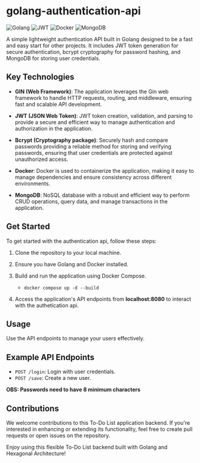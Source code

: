 # golang-authentication-api

![Golang](https://img.shields.io/badge/Go-00ADD8?style=for-the-badge&logo=go&logoColor=white)
![JWT](https://img.shields.io/badge/JWT-black?style=for-the-badge&logo=JSON%20web%20tokens)
![Docker](https://img.shields.io/badge/Docker-2CA5E0?style=for-the-badge&logo=docker&logoColor=white)
![MongoDB](https://img.shields.io/badge/MongoDB-%234ea94b.svg?style=for-the-badge&logo=mongodb&logoColor=white)

A simple lightweight authentication API built in Golang designed to be a fast and easy start for other projects. It includes JWT token generation for secure authentication, bcrypt cryptography for password hashing, and MongoDB for storing user credentials.

## Key Technologies

- **GIN (Web Framework)**: The application leverages the Gin web framework to handle HTTP requests, routing, and middleware, ensuring fast and scalable API development.

- **JWT (JSON Web Token)**: JWT token creation, validation, and parsing to provide a secure and efficient way to manage authentication and authorization in the application.

- **Bcrypt (Cryptography package)**: Securely hash and compare passwords providing a reliable method for storing and verifying passwords, ensuring that user credentials are protected against unauthorized access.

- **Docker**: Docker is used to containerize the application, making it easy to manage dependencies and ensure consistency across different environments.

- **MongoDB**: NoSQL database with a robust and efficient way to perform CRUD operations, query data, and manage transactions in the application.

## Get Started

To get started with the authentication api, follow these steps:

1. Clone the repository to your local machine.

2. Ensure you have Golang and Docker installed.

3. Build and run the application using Docker Compose. 
    - ```docker compose up -d --build```

4. Access the application's API endpoints from **localhost:8080** to interact with the authetication api.

## Usage

Use the API endpoints to manage your users effectively.

## Example API Endpoints
- `POST /login`: Login with user credentials.
- `POST /save`: Create a new user.

**OBS: Passwords need to have 8 minimum characters**

## Contributions

We welcome contributions to this To-Do List application backend. If you're interested in enhancing or extending its functionality, feel free to create pull requests or open issues on the repository.

Enjoy using this flexible To-Do List backend built with Golang and Hexagonal Architecture!